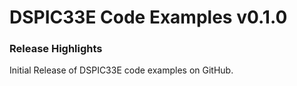 # DSPIC33E Code Examples v0.1.0
### Release Highlights

Initial Release of DSPIC33E code examples on GitHub.



